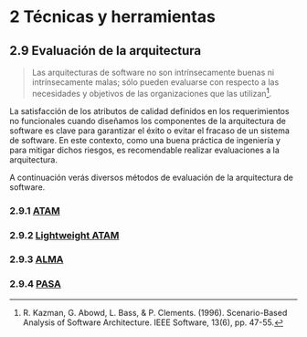 # 2 Técnicas y herramientas

## 2.9 Evaluación de la arquitectura

> Las arquitecturas de software no son intrínsecamente buenas ni intrínsecamente
> malas; sólo pueden evaluarse con respecto a las necesidades y objetivos de las
> organizaciones que las utilizan[^1].

[^1]: R. Kazman, G. Abowd, L. Bass, & P. Clements. (1996). Scenario-Based
Analysis of Software Architecture. IEEE Software, 13(6), pp. 47-55.

La satisfacción de los atributos de calidad definidos en los requerimientos no
funcionales cuando diseñamos los componentes de la arquitectura de software es
clave para garantizar el éxito o evitar el fracaso de un sistema de software. En
este contexto, como una buena práctica de ingeniería y para mitigar dichos
riesgos, es recomendable realizar evaluaciones a la arquitectura.

A continuación verás diversos métodos de evaluación de la arquitectura de
software.

### 2.9.1 [ATAM](./2_10_1_ATAM.md)

### 2.9.2 [Lightweight ATAM](./2_10_2_Lightweight_ATAM.md)

### 2.9.3 [ALMA](./2_10_3_ALMA.md)

### 2.9.4 [PASA](./2_10_4_PASA.md)
